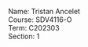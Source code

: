 <link rel="stylesheets" href="styles.css">

Name: Tristan Ancelet    
Course: SDV4116-O  
Term: C202303  
Section: 1  


<title>

</title>